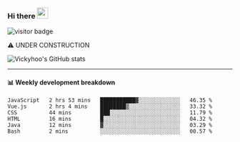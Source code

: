 ### Hi there <a href="https://www.gautamkrishnar.com/"><img src="https://media.giphy.com/media/hvRJCLFzcasrR4ia7z/giphy.gif" width="25px"></a>

![visitor badge](https://visitor-badge.glitch.me/badge?page_id=vickyhoo.vickyhoo&left_color=black&right_color=cornflowerblue)

⚠️ UNDER CONSTRUCTION

![Vickyhoo's GitHub stats](https://github-readme-stats.vercel.app/api?username=vickyhoo&theme=react&show_icons=true&count_private=true)

---

#### :bar_chart: Weekly development breakdown

<!--START_SECTION:waka-->

```text
JavaScript   2 hrs 53 mins   ███████████▓░░░░░░░░░░░░░   46.35 %
Vue.js       2 hrs 4 mins    ████████▒░░░░░░░░░░░░░░░░   33.32 %
CSS          44 mins         ███░░░░░░░░░░░░░░░░░░░░░░   11.79 %
HTML         16 mins         █░░░░░░░░░░░░░░░░░░░░░░░░   04.32 %
Java         12 mins         ▓░░░░░░░░░░░░░░░░░░░░░░░░   03.29 %
Bash         2 mins          ░░░░░░░░░░░░░░░░░░░░░░░░░   00.57 %
```

<!--END_SECTION:waka-->


<!--
**vickyhoo/vickyhoo** is a ✨ _special_ ✨ repository because its `README.md` (this file) appears on your GitHub profile.

Here are some ideas to get you started:

- 🔭 I’m currently working on ...
- 🌱 I’m currently learning ...
- 👯 I’m looking to collaborate on ...
- 🤔 I’m looking for help with ...
- 💬 Ask me about ...
- 📫 How to reach me: ...
- 😄 Pronouns: ...
- ⚡ Fun fact: ...
-->
